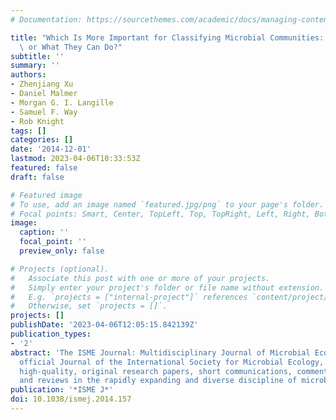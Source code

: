 ```yaml
---
# Documentation: https://sourcethemes.com/academic/docs/managing-content/

title: "Which Is More Important for Classifying Microbial Communities: Who's There\
  \ or What They Can Do?"
subtitle: ''
summary: ''
authors:
- Zhenjiang Xu
- Daniel Malmer
- Morgan G. I. Langille
- Samuel F. Way
- Rob Knight
tags: []
categories: []
date: '2014-12-01'
lastmod: 2023-04-06T10:33:53Z
featured: false
draft: false

# Featured image
# To use, add an image named `featured.jpg/png` to your page's folder.
# Focal points: Smart, Center, TopLeft, Top, TopRight, Left, Right, BottomLeft, Bottom, BottomRight.
image:
  caption: ''
  focal_point: ''
  preview_only: false

# Projects (optional).
#   Associate this post with one or more of your projects.
#   Simply enter your project's folder or file name without extension.
#   E.g. `projects = ["internal-project"]` references `content/project/deep-learning/index.md`.
#   Otherwise, set `projects = []`.
projects: []
publishDate: '2023-04-06T12:05:15.842139Z'
publication_types:
- '2'
abstract: 'The ISME Journal: Multidisciplinary Journal of Microbial Ecology is the
  official Journal of the International Society for Microbial Ecology, publishing
  high-quality, original research papers, short communications, commentary articles
  and reviews in the rapidly expanding and diverse discipline of microbial ecology.'
publication: '*ISME J*'
doi: 10.1038/ismej.2014.157
---
```

